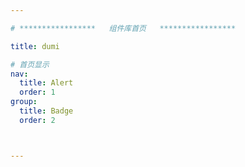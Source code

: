 ```yaml
---

# *****************   组件库首页   *****************

title: dumi

# 首页显示
nav:
  title: Alert
  order: 1
group:
  title: Badge
  order: 2



---
```


